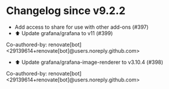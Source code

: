 # Changelog since v9.2.2
- Add access to share for use with other add-ons (#397) 
- ⬆️ Update grafana/grafana to v11 (#399)

Co-authored-by: renovate[bot] <29139614+renovate[bot]@users.noreply.github.com> 
- ⬆️ Update grafana/grafana-image-renderer to v3.10.4 (#398)

Co-authored-by: renovate[bot] <29139614+renovate[bot]@users.noreply.github.com> 
